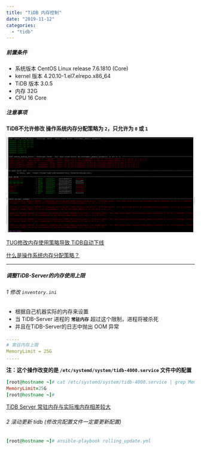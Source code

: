 ```yaml
---
title: "TiDB 内存控制"
date: "2019-11-12"
categories: 
  - "tidb"
---
```


##### 前置条件

- 系统版本 CentOS Linux release 7.6.1810 (Core)
- kernel 版本 4.20.10-1.el7.elrepo.x86\_64
- TiDB 版本 3.0.5
- 内存 32G
- CPU 16 Core

##### 注意事项

**TiDB不允许修改 操作系统内存分配策略为 `2`，只允许为 `0` 或 `1`**

![](images/6bfeb96155363daf4ab03a63b19df11b661443d6.png)

[TUG修改内存使用策略导致 TiDB自动下线](https://asktug.com/t/tidb/1716/4 "TUG修改内存使用策略导致 TiDB自动下线")

[什么是操作系统内存分配策略？](http://www.dev-share.top/2019/11/04/linux-oom-killer/ "什么是操作系统内存分配策略？")

* * *

##### 调整TiDB-Server的内存使用上限

###### 1 修改 `inventory.ini`

- 根据自己机器实际的内存来设置
- 当 TiDB-Server 进程的 **`常驻内存`** 超过这个限制，进程将被杀死
- 并且在TiDB-Server的日志中抛出 OOM 异常

```yml
.....
# 常驻内存上限
MemoryLimit = 25G
.....
```

**注：这个操作改变的是 `/etc/systemd/system/tidb-4000.service` 文件中的配置**

```ruby
[root@hostname ~]# cat /etc/systemd/system/tidb-4000.service | grep MemoryLimit
MemoryLimit=25G
[root@hostname ~]#

```

[TiDB Server 常驻内存与实际堆内存相差较大](https://asktug.com/t/tidb-server/1679/5 "TiDB Server 常驻内存与实际堆内存相差较大")

###### 2 滚动更新 tidb (修改完配置文件一定要更新配置)

```ruby
[root@hostname ~]# ansible-playbook rolling_update.yml
```
